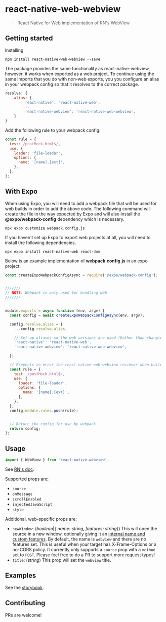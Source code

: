 # react-native-web-webview

> React Native for Web implementation of RN's WebView

## Getting started

Installing
```
npm install react-native-web-webview --save
```

The package provides the same functionality as react-native-webview, however, it works when exported as a web project.
To continue using the same imports that you do with non-web exports, you you configure an alias in your webpack config so that it resolves to the correct package.

```js
resolve: {
    alias: {
        'react-native': 'react-native-web',
        ...
        'react-native-webview': 'react-native-web-webview',
    }
}
```

Add the following rule to your webpack config:

```js
const rule = {
  test: /postMock.html$/,
  use: {
    loader: 'file-loader',
    options: {
      name: '[name].[ext]',
    },
  },
};
```

## With Expo
When using Expo, you will need to add a webpack file that will be used for web builds in order to add the above code.
The following command will create the file in the way expected by Expo and will also install the **@expo/webpack-config** dependency which is necessary.
```$
npx expo customize webpack.config.js
```

If you haven't set up Expo to export web projects at all, you will need to install the following dependencies.
```
npx expo install react-native-web react-dom
```

Below is an example implementation of **webpack.config.js** in an expo project.
```js
const createExpoWebpackConfigAsync = require('@expo/webpack-config');


///////
// NOTE: Webpack is only used for bundling web
///////


module.exports = async function (env, argv) {  
  const config = await createExpoWebpackConfigAsync(env, argv);

  config.resolve.alias = {
    ...config.resolve.alias,

    // Set up aliases so the web versions are used (Rather than changing imports in each file)
    'react-native': 'react-native-web',
    'react-native-webview': 'react-native-web-webview',

  };

  // Prevents an error the react-native-web-webview recieves when building
  const rule = {
    test: /postMock.html$/,
    use: {
      loader: 'file-loader',
      options: {
        name: '[name].[ext]',
      },
    },
  };
  config.module.rules.push(rule);


  // Return the config for use by webpack
  return config;
};

```


## Usage

```js
import { WebView } from 'react-native-webview';
```

See [RN's doc](https://github.com/react-native-community/react-native-webview).

Supported props are:

- `source`
- `onMessage`
- `scrollEnabled`
- `injectedJavaScript`
- `style`

Additional, web-specific props are:

- `newWindow`: (_boolean_|_{ name: string, features: string}_)
  This will open the source in a new window, optionally giving it an [internal name and custom features](https://developer.mozilla.org/en-US/docs/Web/API/Window/open).
  By default, the name is `webview` and there are no features set.
  This is useful when your target has X-Frame-Options or a no-CORS policy.
  It currently only supports a `source` prop with a `method` set to `POST`.
  Please feel free to do a PR to support more request types!
- `title`: (_string_) This prop will set the `webview` title.

## Examples

See the [storybook](https://react-native-web-community.github.io/react-native-web-webview/storybook).

## Contributing

PRs are welcome!
